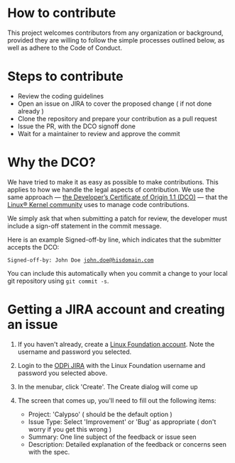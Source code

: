# How to contribute

This project welcomes contributors from any organization or background, provided they are willing to follow the simple processes outlined below, as well as adhere to the Code of Conduct.

# Steps to contribute

* Review the coding guidelines
* Open an issue on JIRA to cover the proposed change ( if not done already )
* Clone the repository and prepare your contribution as a pull request
* Issue the PR, with the DCO signoff done
* Wait for a maintainer to review and approve the commit

# Why the DCO?

We have tried to make it as easy as possible to make contributions. This applies to how we handle the legal aspects of contribution. We use the same approach — [the Developer’s Certificate of Origin 1.1 (DCO)](https://github.com/hyperledger/fabric/blob/master/docs/source/DCO1.1.txt) — that the [Linux® Kernel community](http://elinux.org/Developer_Certificate_Of_Origin) uses to manage code contributions.

We simply ask that when submitting a patch for review, the developer must include a sign-off statement in the commit message.

Here is an example Signed-off-by line, which indicates that the submitter accepts the DCO:

<code>Signed-off-by: John Doe <john.doe@hisdomain.com></code>

You can include this automatically when you commit a change to your local git repository using <code>git commit -s</code>.

# Getting a JIRA account and creating an issue

1. If you haven't already, create a [Linux Foundation account](https://identity.linuxfoundation.org). Note the username and password you selected.
2. Login to the [ODPi JIRA](https://jira.odpi.org) with the Linux Foundation username and password you selected above.
3. In the menubar, click 'Create'. The Create dialog will come up
4. The screen that comes up, you'll need to fill out the following items:

   * Project: 'Calypso' ( should be the default option )
   * Issue Type: Select 'Improvement' or 'Bug' as appropriate ( don't worry if you get this wrong )
   * Summary: One line subject of the feedback or issue seen
   * Description: Detailed explanation of the feedback or concerns seen with the spec.
